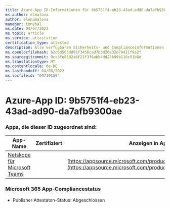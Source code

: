 ```yaml
---
title: Azure-App ID-Informationen für 9b5751f4-eb23-43ad-ad90-da7afb9300ae
ms.author: elmalova
author: elenamalova
manager: tonybal
ms.date: 04/07/2022
ms.topic: article
ms.service: attestation
certification_type: attested
description: Alle verfügbaren Sicherheits- und Complianceinformationen für 9b5751f4-eb23-43ad-ad90-da7afb9300ae.
ms.openlocfilehash: b2c6d563dd91f3456cad7b3d26e32e79421f9a2f
ms.sourcegitcommit: 9cc3fe8502a6f21f3f6abb4dd23b99b116c51b8e
ms.translationtype: MT
ms.contentlocale: de-DE
ms.lasthandoff: 04/08/2022
ms.locfileid: "64719159"
---
```

# <a name="azure-app-id-9b5751f4-eb23-43ad-ad90-da7afb9300ae"></a>Azure-App ID: 9b5751f4-eb23-43ad-ad90-da7afb9300ae


### <a name="apps-associated-with-this-id"></a>Apps, die dieser ID zugeordnet sind:
| **App-Name** | **Zertifiziert** | **Anzeigen in AppSource** |
|--------------|---------------|-----------------------|
| [Netskope für Microsoft Teams](../forward/netskope.netskope_teams.md) |  | [https://appsource.microsoft.com/product/office/netskope.netskope_teams](https://appsource.microsoft.com/product/office/netskope.netskope_teams) |

### <a name="microsoft-365-app-compliance-status"></a>Microsoft 365 App-Compliancestatus
- Publisher Attestaton-Status: Abgeschlossen
